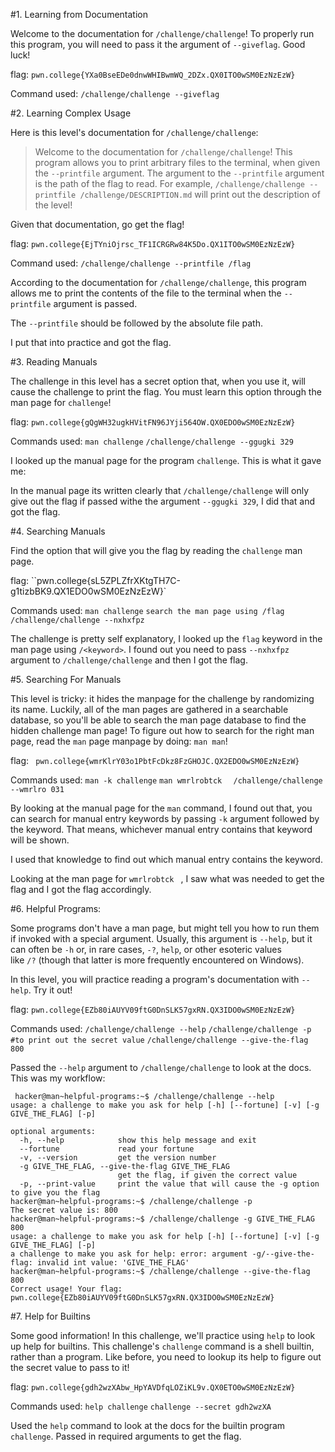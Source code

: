#1. Learning from Documentation

Welcome to the documentation for `/challenge/challenge`! To properly run this program, you will need to pass it the argument of `--giveflag`. Good luck!

flag: `pwn.college{YXa0BseEDe0dnwWHIBwmWQ_2DZx.QX0ITO0wSM0EzNzEzW}`

Command used: 
`/challenge/challenge --giveflag`


#2. Learning Complex Usage 

Here is this level's documentation for `/challenge/challenge`:

> Welcome to the documentation for `/challenge/challenge`! This program allows you to print arbitrary files to the terminal, when given the `--printfile` argument. The argument to the `--printfile` argument is the path of the flag to read. For example, `/challenge/challenge --printfile /challenge/DESCRIPTION.md` will print out the description of the level!

Given that documentation, go get the flag!


flag: `pwn.college{EjTYniOjrsc_TF1ICRGRw84K5Do.QX1ITO0wSM0EzNzEzW}`

Command used: 
`/challenge/challenge --printfile /flag`

According to the documentation for `/challenge/challenge`, this program allows me to print the contents of the file to the terminal when the `--printfile` argument is passed. 

The `--printfile` should be followed by the absolute file path. 

I put that into practice and got the flag. 



#3. Reading Manuals 

The challenge in this level has a secret option that, when you use it, will cause the challenge to print the flag. You must learn this option through the man page for `challenge`!


flag: `pwn.college{gQgWH32ugkHVitFN96JYji564OW.QX0EDO0wSM0EzNzEzW}`

Commands used: 
`man challenge`
`/challenge/challenge --ggugki 329`

I looked up the manual page for the program `challenge`. 
This is what it gave me: 

In the manual page its written clearly that `/challenge/challenge` will only give out the flag if passed withe the argument `--ggugki 329`, I did that and got the flag. 



#4. Searching Manuals 

Find the option that will give you the flag by reading the `challenge` man page.

flag: ``pwn.college{sL5ZPLZfrXKtgTH7C-g1tizbBK9.QX1EDO0wSM0EzNzEzW}`

Commands used: 
`man challenge`
`search the man page using /flag`
`/challenge/challenge --nxhxfpz`

The challenge is pretty self explanatory, I looked up the `flag` keyword in the man page using `/<keyword>`. I found out you need to pass `--nxhxfpz` argument to `/challenge/challenge` and then I got the flag. 

#5. Searching For Manuals

This level is tricky: it hides the manpage for the challenge by randomizing its name. Luckily, all of the man pages are gathered in a searchable database, so you'll be able to search the man page database to find the hidden challenge man page! To figure out how to search for the right man page, read the `man` page manpage by doing: `man man`!

flag: ` pwn.college{wmrKlrY03o1PbtFcDkz8FzGHOJC.QX2EDO0wSM0EzNzEzW}`

Commands used: 
`man -k challenge`
`man wmrlrobtck  `
`/challenge/challenge --wmrlro 031`

By looking at the manual page for the `man` command, I found out that, you can search for manual entry keywords by passing `-k` argument followed by the keyword. 
That means, whichever manual entry contains that keyword will be shown. 

I used that knowledge to find out which manual entry contains the keyword. 

Looking at the man page for `wmrlrobtck ` , I saw what was needed to get the flag and I got the flag accordingly. 



#6. Helpful Programs: 

Some programs don't have a man page, but might tell you how to run them if invoked with a special argument. Usually, this argument is `--help`, but it can often be `-h` or, in rare cases, `-?`, `help`, or other esoteric values like `/?` (though that latter is more frequently encountered on Windows).

In this level, you will practice reading a program's documentation with `--help`. Try it out!

flag: `pwn.college{EZb80iAUYV09ftG0DnSLK57gxRN.QX3IDO0wSM0EzNzEzW}`

Commands used: 
`/challenge/challenge --help`
`/challenge/challenge -p #to print out the secret value`
`/challenge/challenge --give-the-flag  800`

Passed the `--help` argument to `/challenge/challenge` to look at the docs. This was my workflow: 
```
 hacker@man~helpful-programs:~$ /challenge/challenge --help
usage: a challenge to make you ask for help [-h] [--fortune] [-v] [-g GIVE_THE_FLAG] [-p]

optional arguments:
  -h, --help            show this help message and exit
  --fortune             read your fortune
  -v, --version         get the version number
  -g GIVE_THE_FLAG, --give-the-flag GIVE_THE_FLAG
                        get the flag, if given the correct value
  -p, --print-value     print the value that will cause the -g option to give you the flag
hacker@man~helpful-programs:~$ /challenge/challenge -p
The secret value is: 800
hacker@man~helpful-programs:~$ /challenge/challenge -g GIVE_THE_FLAG 800
usage: a challenge to make you ask for help [-h] [--fortune] [-v] [-g GIVE_THE_FLAG] [-p]
a challenge to make you ask for help: error: argument -g/--give-the-flag: invalid int value: 'GIVE_THE_FLAG'
hacker@man~helpful-programs:~$ /challenge/challenge --give-the-flag 800
Correct usage! Your flag: pwn.college{EZb80iAUYV09ftG0DnSLK57gxRN.QX3IDO0wSM0EzNzEzW}
```


#7. Help for Builtins 

Some good information! In this challenge, we'll practice using `help` to look up help for builtins. This challenge's `challenge` command is a shell builtin, rather than a program. Like before, you need to lookup its help to figure out the secret value to pass to it!

flag: `pwn.college{gdh2wzXAbw_HpYAVDfqLOZiKL9v.QX0ETO0wSM0EzNzEzW}`

Commands used: 
`help challenge`
`challenge --secret gdh2wzXA`

Used the `help` command to look at the docs for the builtin program `challenge`. 
Passed in required arguments to get the flag. 


